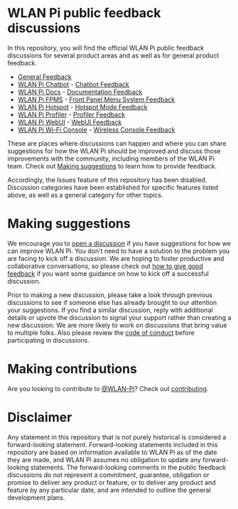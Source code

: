 # WLAN Pi public feedback discussions

In this repository, you will find the official WLAN Pi public feedback discussions for several product areas and as well as for general product feedback.

* [General Feedback](https://github.com/WLAN-Pi/feedback/discussions/categories/general-feedback)
* [WLAN Pi Chatbot](https://github.com/WLAN-Pi/wlanpi-chat-bot) - [Chatbot Feedback](https://github.com/WLAN-Pi/feedback/discussions/categories/chatbot-feedback)
* [WLAN Pi Docs](https://docs.wlanpi.com) - [Documentation Feedback](https://github.com/WLAN-Pi/feedback/discussions/categories/documentation-feedback)
* [WLAN Pi FPMS](https://github.com/WLAN-Pi/wlanpi-fpms) - [Front Panel Menu System Feedback](https://github.com/WLAN-Pi/feedback/discussions/categories/front-panel-menu-system-fpms-feedback)
* [WLAN Pi Hotspot](https://github.com/WLAN-Pi/wlanpi-hotspot) - [Hotspot Mode Feedback](https://github.com/WLAN-Pi/feedback/discussions/categories/hotspot-mode-feedback)
* [WLAN Pi Profiler](https://github.com/WLAN-Pi/wlanpi-profiler) - [Profiler Feedback](https://github.com/WLAN-Pi/feedback/discussions/categories/profiler-feedback)
* [WLAN Pi WebUI](https://github.com/WLAN-Pi/wlanpi-core) - [WebUI Feedback](https://github.com/WLAN-Pi/feedback/discussions/categories/webui-feedback)
* [WLAN Pi Wi-Fi Console](https://github.com/WLAN-Pi/wlanpi-wconsole) - [Wireless Console Feedback](https://github.com/WLAN-Pi/feedback/discussions/categories/wireless-console-feedback)

These are places where discussions can happen and where you can share suggestions for how the WLAN Pi should be improved and discuss those improvements with the community, including members of the WLAN Pi team. Check out [Making suggestions](#making-suggestions) to learn how to provide feedback.

Accordingly, the Issues feature of this repository has been disabled. Discussion categories have been established for specific features listed above, as well as a general category for other topics. 

# Making suggestions

We encourage you to [open a discussion](https://github.com/wlan-pi/feedback/discussions) if you have suggestions for how we can improve WLAN Pi. You don't need to have a solution to the problem you are facing to kick off a discussion. We are hoping to foster productive and collaborative conversations, so please check out [how to give good feedback](https://github.com/WLAN-Pi/feedback/discussions/2) if you want some guidance on how to kick off a successful discussion.

Prior to making a new discussion, please take a look through previous discussions to see if someone else has already brought to our attention your suggestions. If you find a similar discussion, reply with additional details or upvote the discussion to signal your support rather than creating a new discussion. We are more likely to work on discussions that bring value to multiple folks. Also please review the [code of conduct](CODE_OF_CONDUCT.md) before participating in discussions.

# Making contributions

Are you looking to contribute to [@WLAN-Pi](https://github.com/wlan-pi/)? Check out [contributing](https://github.com/WLAN-Pi/.github/blob/main/contributing.md). 

# Disclaimer

Any statement in this repository that is not purely historical is considered a forward-looking statement. Forward-looking statements included in this repository are based on information available to WLAN Pi as of the date they are made, and WLAN Pi assumes no obligation to update any forward-looking statements. The forward-looking comments in the public feedback discussions do not represent a commitment, guarantee, obligation or promise to deliver any product or feature, or to deliver any product and feature by any particular date, and are intended to outline the general development plans.
